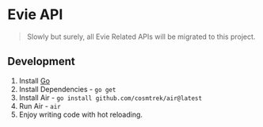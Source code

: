# Evie API

> Slowly but surely, all Evie Related APIs will be migrated to this project.

## Development

1. Install [Go](https://golang.org/doc/install)
2. Install Dependencies - `go get`
3. Install Air - `go install github.com/cosmtrek/air@latest`
4. Run Air - `air`
5. Enjoy writing code with hot reloading.
